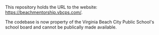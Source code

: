This repository holds the URL to the website: https://beachmentorship.vbcps.com/. 

The codebase is now property of the Virginia Beach City Public School's school board and cannot be publically made available. 